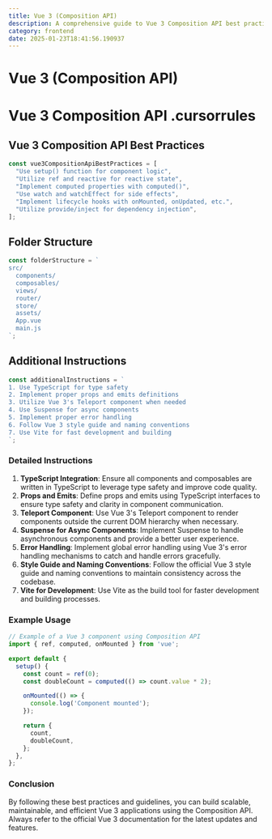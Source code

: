 ```yaml
---
title: Vue 3 (Composition API)
description: A comprehensive guide to Vue 3 Composition API best practices, project structure, and additional instructions for building scalable and maintainable Vue 3 applications.
category: frontend
date: 2025-01-23T18:41:56.190937
---
```


# Vue 3 (Composition API)

# Vue 3 Composition API .cursorrules

## Vue 3 Composition API Best Practices

```javascript
const vue3CompositionApiBestPractices = [
  "Use setup() function for component logic",
  "Utilize ref and reactive for reactive state",
  "Implement computed properties with computed()",
  "Use watch and watchEffect for side effects",
  "Implement lifecycle hooks with onMounted, onUpdated, etc.",
  "Utilize provide/inject for dependency injection",
];
```

## Folder Structure

```javascript
const folderStructure = `
src/
  components/
  composables/
  views/
  router/
  store/
  assets/
  App.vue
  main.js
`;
```

## Additional Instructions

```javascript
const additionalInstructions = `
1. Use TypeScript for type safety
2. Implement proper props and emits definitions
3. Utilize Vue 3's Teleport component when needed
4. Use Suspense for async components
5. Implement proper error handling
6. Follow Vue 3 style guide and naming conventions
7. Use Vite for fast development and building
`;
```

### Detailed Instructions

1. **TypeScript Integration**: Ensure all components and composables are written in TypeScript to leverage type safety and improve code quality.
2. **Props and Emits**: Define props and emits using TypeScript interfaces to ensure type safety and clarity in component communication.
3. **Teleport Component**: Use Vue 3's Teleport component to render components outside the current DOM hierarchy when necessary.
4. **Suspense for Async Components**: Implement Suspense to handle asynchronous components and provide a better user experience.
5. **Error Handling**: Implement global error handling using Vue 3's error handling mechanisms to catch and handle errors gracefully.
6. **Style Guide and Naming Conventions**: Follow the official Vue 3 style guide and naming conventions to maintain consistency across the codebase.
7. **Vite for Development**: Use Vite as the build tool for faster development and building processes.

### Example Usage

```javascript
// Example of a Vue 3 component using Composition API
import { ref, computed, onMounted } from 'vue';

export default {
  setup() {
    const count = ref(0);
    const doubleCount = computed(() => count.value * 2);

    onMounted(() => {
      console.log('Component mounted');
    });

    return {
      count,
      doubleCount,
    };
  },
};
```

### Conclusion

By following these best practices and guidelines, you can build scalable, maintainable, and efficient Vue 3 applications using the Composition API. Always refer to the official Vue 3 documentation for the latest updates and features.

